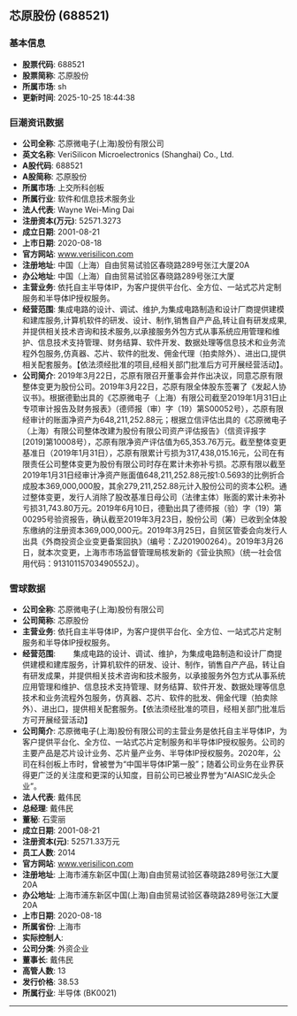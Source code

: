 ## 芯原股份 (688521)

### 基本信息

- **股票代码**: 688521
- **股票简称**: 芯原股份
- **所属市场**: sh
- **更新时间**: 2025-10-25 18:44:38

### 巨潮资讯数据

- **公司全称**: 芯原微电子(上海)股份有限公司
- **英文名称**: VeriSilicon Microelectronics (Shanghai) Co., Ltd.
- **A股代码**: 688521
- **A股简称**: 芯原股份
- **所属市场**: 上交所科创板
- **所属行业**: 软件和信息技术服务业
- **法人代表**: Wayne Wei-Ming Dai
- **注册资本(万元)**: 52571.3273
- **成立日期**: 2001-08-21
- **上市日期**: 2020-08-18
- **官方网站**: www.verisilicon.com
- **注册地址**: 中国（上海）自由贸易试验区春晓路289号张江大厦20A
- **办公地址**: 中国（上海）自由贸易试验区春晓路289号张江大厦
- **主营业务**: 依托自主半导体IP，为客户提供平台化、全方位、一站式芯片定制服务和半导体IP授权服务。
- **经营范围**: 集成电路的设计、调试、维护,为集成电路制造和设计厂商提供建模和建库服务,计算机软件的研发、设计、制作,销售自产产品,转让自有研发成果,并提供相关技术咨询和技术服务,以承接服务外包方式从事系统应用管理和维护、信息技术支持管理、财务结算、软件开发、数据处理等信息技术和业务流程外包服务,仿真器、芯片、软件的批发、佣金代理（拍卖除外）、进出口,提供相关配套服务。【依法须经批准的项目,经相关部门批准后方可开展经营活动】。
- **公司简介**: 2019年3月22日，芯原有限召开董事会并作出决议，同意芯原有限整体变更为股份公司。2019年3月22日，芯原有限全体股东签署了《发起人协议书》。根据德勤出具的《芯原微电子（上海）有限公司截至2019年1月31日止专项审计报告及财务报表》（德师报（审）字（19）第S00052号），芯原有限经审计的账面净资产为648,211,252.88元；根据立信评估出具的《芯原微电子（上海）有限公司整体改建为股份有限公司资产评估报告》（信资评报字[2019]第10008号），芯原有限净资产评估值为65,353.76万元。截至整体变更基准日（2019年1月31日），芯原有限累计亏损为317,438,015.16元，公司在有限责任公司整体变更为股份有限公司时存在累计未弥补亏损。芯原有限以截至2019年1月31日经审计净资产账面值648,211,252.88元按1:0.5693的比例折合成股本369,000,000股，其余279,211,252.88元计入股份公司的资本公积。通过整体变更，发行人消除了股改基准日母公司（法律主体）账面的累计未弥补亏损31,743.80万元。2019年6月10日，德勤出具了德师报（验）字（19）第00295号验资报告，确认截至2019年3月23日，股份公司（筹）已收到全体股东缴纳的注册资本369,000,000元。2019年3月25日，自贸区管委会向发行人出具《外商投资企业变更备案回执》（编号：ZJ201900264）。2019年3月26日，就本次变更，上海市市场监督管理局核发新的《营业执照》（统一社会信用代码：91310115703490552J）。

### 雪球数据

- **公司全称**: 芯原微电子(上海)股份有限公司
- **公司简称**: 芯原股份
- **主营业务**: 依托自主半导体IP，为客户提供平台化、全方位、一站式芯片定制服务和半导体IP授权服务。
- **经营范围**: 　　集成电路的设计、调试、维护，为集成电路制造和设计厂商提供建模和建库服务，计算机软件的研发、设计、制作，销售自产产品，转让自有研发成果，并提供相关技术咨询和技术服务，以承接服务外包方式从事系统应用管理和维护、信息技术支持管理、财务结算、软件开发、数据处理等信息技术和业务流程外包服务，仿真器、芯片、软件的批发、佣金代理（拍卖除外）、进出口，提供相关配套服务。【依法须经批准的项目，经相关部门批准后方可开展经营活动】
- **公司简介**: 芯原微电子(上海)股份有限公司的主营业务是依托自主半导体IP，为客户提供平台化、全方位、一站式芯片定制服务和半导体IP授权服务。公司的主要产品是芯片设计业务、芯片量产业务、半导体IP授权服务。2020年，公司在科创板上市时，曾被誉为“中国半导体IP第一股”；随着公司业务在业界获得更广泛的关注度和更深的认知度，目前公司已被业界誉为“AIASIC龙头企业”。
- **法人代表**: 戴伟民
- **总经理**: 戴伟民
- **董秘**: 石雯丽
- **成立日期**: 2001-08-21
- **注册资本(元)**: 52571.33万元
- **员工人数**: 2014
- **官方网站**: www.verisilicon.com
- **注册地址**: 上海市浦东新区中国(上海)自由贸易试验区春晓路289号张江大厦20A
- **办公地址**: 上海市浦东新区中国(上海)自由贸易试验区春晓路289号张江大厦20A
- **上市日期**: 2020-08-18
- **所属省份**: 上海市
- **实际控制人**: 
- **公司分类**: 外资企业
- **董事长**: 戴伟民
- **高管人数**: 13
- **发行价格**: 38.53
- **所属行业**: 半导体 (BK0021)

---